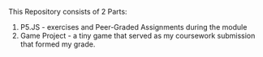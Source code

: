 This Repository consists of 2 Parts:
1. P5.JS - exercises and Peer-Graded Assignments during the module
2. Game Project - a tiny game that served as my coursework submission that formed my grade.
